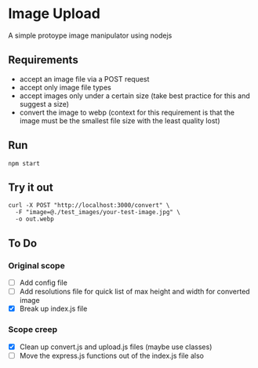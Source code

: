 # Image Upload

A simple protoype image manipulator using nodejs

## Requirements

- accept an image file via a POST request
- accept only image file types
- accept images only under a certain size (take best practice for this and suggest a size)
- convert the image to webp (context for this requirement is that the image must be the smallest file size with the least quality lost)

## Run

`npm start`

## Try it out

```
curl -X POST "http://localhost:3000/convert" \
  -F "image=@./test_images/your-test-image.jpg" \
  -o out.webp
```

## To Do

### Original scope
- [ ] Add config file
- [ ] Add resolutions file for quick list of max height and width for converted image
- [x] Break up index.js file

### Scope creep
- [x] Clean up convert.js and upload.js files (maybe use classes)
- [ ] Move the express.js functions out of the index.js file also